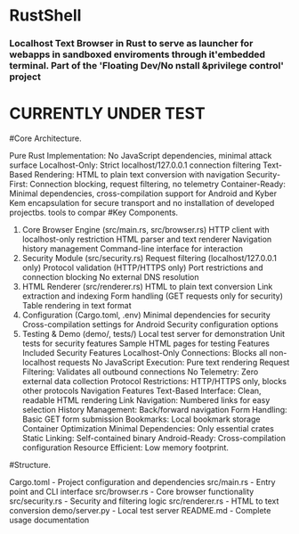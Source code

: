 # RustShell 



### Localhost Text Browser in Rust to serve as launcher for webapps in sandboxed enviroments through it'embedded terminal. Part of the 'Floating Dev/No nstall &privilege control' project 

# CURRENTLY UNDER TEST 

#Core Architecture.

Pure Rust Implementation: No JavaScript dependencies, minimal attack surface
Localhost-Only: Strict localhost/127.0.0.1 connection filtering
Text-Based Rendering: HTML to plain text conversion with navigation
Security-First: Connection blocking, request filtering, no telemetry
Container-Ready: Minimal dependencies, cross-compilation support for Android and Kyber Kem encapsulation for secure transport and no installation of developed projectbs.
tools to compar
#Key Components.

1. Core Browser Engine (src/main.rs, src/browser.rs)
HTTP client with localhost-only restriction
HTML parser and text renderer
Navigation history management
Command-line interface for interaction
2. Security Module (src/security.rs)
Request filtering (localhost/127.0.0.1 only)
Protocol validation (HTTP/HTTPS only)
Port restrictions and connection blocking
No external DNS resolution
3. HTML Renderer (src/renderer.rs)
HTML to plain text conversion
Link extraction and indexing
Form handling (GET requests only for security)
Table rendering in text format
4. Configuration (Cargo.toml, .env)
Minimal dependencies for security
Cross-compilation settings for Android
Security configuration options
5. Testing & Demo (demo/, tests/)
Local test server for demonstration
Unit tests for security features
Sample HTML pages for testing
Features Included
Security Features
Localhost-Only Connections: Blocks all non-localhost requests
No JavaScript Execution: Pure text rendering
Request Filtering: Validates all outbound connections
No Telemetry: Zero external data collection
Protocol Restrictions: HTTP/HTTPS only, blocks other protocols
Navigation Features
Text-Based Interface: Clean, readable HTML rendering
Link Navigation: Numbered links for easy selection
History Management: Back/forward navigation
Form Handling: Basic GET form submission
Bookmarks: Local bookmark storage
Container Optimization
Minimal Dependencies: Only essential crates
Static Linking: Self-contained binary
Android-Ready: Cross-compilation configuration
Resource Efficient: Low memory footprint.

#Structure.

Cargo.toml - Project configuration and dependencies
src/main.rs - Entry point and CLI interface
src/browser.rs - Core browser functionality
src/security.rs - Security and filtering logic
src/renderer.rs - HTML to text conversion
demo/server.py - Local test server
README.md - Complete usage documentation
